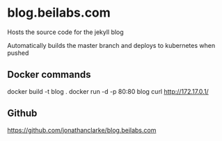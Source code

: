 # blog.beilabs.com
Hosts the source code for the jekyll blog

Automatically builds the master branch and deploys to kubernetes when pushed

## Docker commands
docker build -t blog .
docker run -d -p 80:80 blog
curl http://172.17.0.1/

## Github
https://github.com/jonathanclarke/blog.beilabs.com
